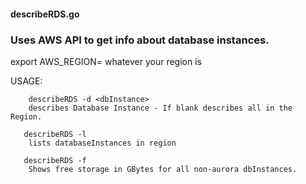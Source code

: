 #### describeRDS.go


### Uses AWS API to get info about database instances.
export AWS_REGION= whatever your region is

USAGE: 

        describeRDS -d <dbInstance>
        describes Database Instance - If blank describes all in the Region.
        
       describeRDS -l 
        lists databaseInstances in region
        
       describeRDS -f
        Shows free storage in GBytes for all non-aurora dbInstances.
         
